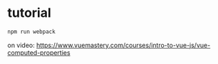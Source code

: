 # tutorial

```js
npm run webpack
```

on video: <https://www.vuemastery.com/courses/intro-to-vue-js/vue-computed-properties>
